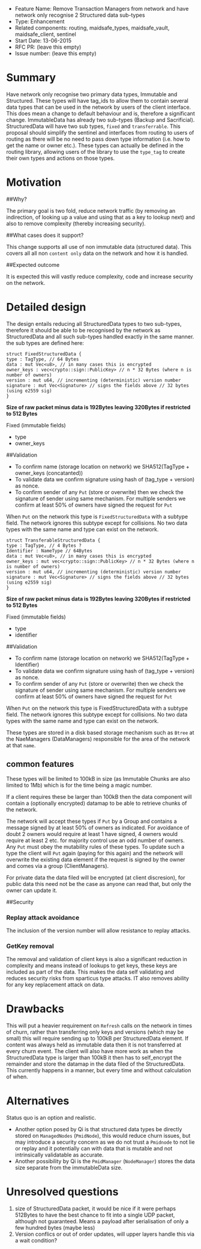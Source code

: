 - Feature Name: Remove Transaction Managers from network and have network only recognise 2 Structured data sub-types 
- Type: Enhancement
- Related components: routing, maidsafe_types, maidsafe_vault, maidsafe_client, sentinel
- Start Date: 13-06-2015
- RFC PR: (leave this empty)
- Issue number: (leave this empty)

# Summary

Have network only recognise two primary data types, Immutable and Structured. These types will have tag_ids
to allow them to contain several data types that can be used in the network by users of the client interface.
This does mean a change to default behaviour and is, therefore a significant change. ImmutableData has already two sub-types (Backup and Sacrificial). StructuredData will have two sub types, `fixed` and `transferrable`. This proposal should simplify the sentinel and interfaces from routing to users of routing as there will be no need to pass down type information (i.e. how to get the name or owner etc.). These types can actually be defined in the routing library, allowing users of the library to use the `type_tag` to create their own types and actions on those types. 

# Motivation

##Why?

The primary goal is two fold, reduce network traffic (by removing an indirection, of looking up a value 
and using that as a key to lookup next) and also to remove complexity (thereby increasing security).

##What cases does it support?

This change supports all use of non immutable data (structured data). This covers all all non `content only` data
on the network and how it is handled. 

##Expected outcome

It is expected this will vastly reduce complexity, code and increase security on the network. 

# Detailed design

The design entails reducing all StructuredData types to two sub-types, therefore it should be able to
be recognised by the network as StructuredData and all such sub-types handled exactly in the same manner. the sub types are defined here:

```
struct FixedStructuredData {
type : TagType, // 64 Bytes
data : mut Vec<u8>, // in many cases this is encrypted
owner_keys : vec<crypto::sign::PublicKey> // n * 32 Bytes (where n is number of owners)
version : mut u64, // incrementing (deterministic) version number
signature : mut Vec<Signature> // signs the fields above // 32 bytes (using e2559 sig)
}
```
__Size of raw packet minus data is 192Bytes leaving 320Bytes if restricted to 512 Bytes__

Fixed (immutable fields) 
- type
- owner_keys

##Validation 

- To confirm name (storage location on network) we SHA512(TagType + owner_keys (concatanted))
- To validate data we confirm signature using hash of (tag_type + version) as nonce. 
- To confirm sender of any `Put` (store or overwrite) then we check the signature of sender using same mechanism. For multiple senders we confirm at least 50% of owners have signed the request for `Put`

When `Put` on the network this type is `FixedStructuredData` with a subtype field. The network ignores this subtype except for collisions. No two data types with the same name and type can exist on the network. 

```
struct TransferableStructuredData {
type : TagType, // 4 Bytes ?
Identifier : NameType // 64Bytes
data : mut Vec<u8>, // in many cases this is encrypted
owner_keys : mut vec<crypto::sign::PublicKey> // n * 32 Bytes (where n is number of owners)
version : mut u64, // incrementing (deterministic) version number
signature : mut Vec<Signature> // signs the fields above // 32 bytes (using e2559 sig)
}
```
__Size of raw packet minus data is 192Bytes leaving 320Bytes if restricted to 512 Bytes__

Fixed (immutable fields) 
- type
- identifier

##Validation 

- To confirm name (storage location on network) we SHA512(TagType + Identifier)
- To validate data we confirm signature using hash of (tag_type + version) as nonce. 
- To confirm sender of any `Put` (store or overwrite) then we check the signature of sender using same mechanism. For multiple senders we confirm at least 50% of owners have signed the request for `Put`

When `Put` on the network this type is FixedStructuredData with a subtype field. The network ignores this subtype 
except for collisions. No two data types with the same name and type can exist on the network. 

These types are stored in a disk based storage mechanism such as `Btree` at the NaeManagers (DataManagers) responsible for the area of the network at that `name`. 

## common features 

These types will be limited to 100kB in size (as Immutable Chunks are also limited to 1Mb) which is for the time being a magic number.

If a client requires these be larger than 100kB then the data component will contain a (optionally encrypted) datamap to be able to retrieve chunks of the network. 

The network will accept these types if `Put` by a Group and contains a message signed by at least 50% of owners as indicated. For avoidance of doubt 2 owners would require at least 1 have signed, 4 owners would require at least 2 etc. for majority control use an odd number of owners. Any `Put` must obey the mutability rules of these types.
To update such a type the client will `Put` again (paying for this again) and the network will overwrite the existing data element if the request is signed by the owner and comes via a group (ClientManagers). 

For private data the data filed will be encrypted (at client discresion), for public data this need not be the case as anyone can read that, but only the owner can update it. 

##Security

### Replay attack avoidance

The inclusion of the version number will allow resistance to replay attacks.

### GetKey removal

The removal and validation of client keys is also a significant reduction in complexity and means instead of lookups to get keys, these keys are included as part of the data. This makes the data self validating and reduces security risks from sparticus type attacks. IT also removes ability for any key replacement attack on data.

# Drawbacks

This will put a heavier requirement on `Refresh` calls on the network in times of churn, rather than transferring only keys and versions (which may be small) this will require sending up to 100kB per StructuredData element. If content was always held as immutable data then it is not transferred at every churn event.
The client will also have more work as when the StructuredData type is larger than 100kB it then has to self_encrypt the remainder and store the datamap in the data filed of the StructuredData. This currently happens in a manner, but every time and without calculation of when.

# Alternatives

Status quo is an option and realistic. 

- Another option posed by Qi is that structured data types be directly stored on `ManagedNodes` (`PmidNode`), this would reduce churn issues, but may introduce a security concern as we do not trust a `Pmidnode` to not lie or replay and it potentially can with data that is mutable and not intrinsically validatable as accurate. 
- Another possibility by Qi is the `PmidManager` (`NodeManager`) stores the data size separate from the immutableData size.  
  

# Unresolved questions

1. size of StructuredData packet, it would be nice if it were perhaps 512Bytes to have the best chance to fit into a single UDP packet, although not guaranteed. Means a payload after serialisation of only a few hundred bytes (maybe less)
2. Version conflics or out of order updates, will upper layers handle this via a wait condition?

